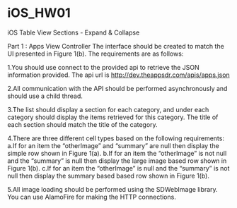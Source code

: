 # iOS_HW01
iOS Table View Sections - Expand &amp; Collapse


Part 1 : Apps View Controller The  interface  should  be  created  to  match  the  UI  presented  in  Figure  1(b).  The requirements are as follows: 

1.You  should  use  connect  to  the  provided  api  to  retrieve  the  JSON  information provided. The api url is http://dev.theappsdr.com/apis/apps.json

2.All communication with the API should be performed asynchronously and should use a child thread. 

3.The list should display a section for each category, and under each category should display  the  items  retrieved  for  this  category.  The  title  of  each  section  should  match the title of the category. 

4.There are three different cell types based on the following requirements: 
  a.If for an item the “otherImage” and “summary” are null then display the simple row shown in Figure 1(a). 
  b.If  for  an  item  the  “otherImage”  is  not  null  and  the  “summary”  is  null  then  display the large image based row shown in Figure 1(b). 
  c.If  for  an  item  the  “otherImage”  is  null  and  the  “summary”  is  not  null  then  display the summary based based row shown in Figure 1(b). 

5.All  image  loading  should  be  performed  using  the  SDWebImage  library. You  can  use AlamoFire for making the HTTP connections.
